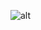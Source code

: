 

![alt](https://encrypted-tbn0.gstatic.com/images?q=tbn%3AANd9GcSpEL0hBF_aW00wkT-2ggqo0ZtYRjlsVndsOw&usqp=CAU)
